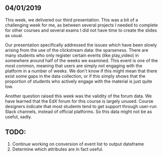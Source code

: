 ## 04/01/2019

This week, we delivered our third presentation. This was a bit of a challenging week for me, as between several projects I needed to complete for other courses and several exams I did not have time to create the slides as usual.

Our presentation specifically addressed the issues which have been slowly arising from the use of the clickstream data: the sparseness. There are many students who only register certain events (like play_video) in somewhere around half of the weeks we examined. This event is one of the most common, meaning that users are simply not engaging with the platform in a number of weeks. We don't know if this might mean that there exist some gaps in the data collection, or if this simply shows that the proportion of students who actively engage with the material is just quite low.

Another question raised this week was the validity of the forum data. We have learned that the EdX forum for this course is largely unused. Course designers indicate that most students tend to get support through user-run Slack channels, instead of official platforms. So this data might not be as useful, sadly.

## TODO:

1. Continue working on conversion of event list to output dataframe
2. Determine which attributes are in fact useful.